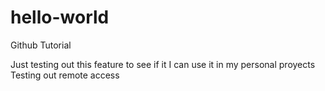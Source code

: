 # hello-world
Github Tutorial

Just testing out this feature to see if it I can use it in my personal proyects
Testing out remote access
